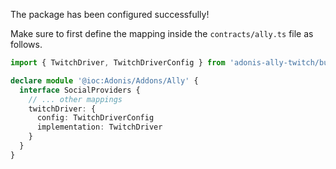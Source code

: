 The package has been configured successfully!

Make sure to first define the mapping inside the `contracts/ally.ts` file as follows.

```ts
import { TwitchDriver, TwitchDriverConfig } from 'adonis-ally-twitch/build/src/TwitchDriver'

declare module '@ioc:Adonis/Addons/Ally' {
  interface SocialProviders {
    // ... other mappings
    twitchDriver: {
      config: TwitchDriverConfig
      implementation: TwitchDriver
    }
  }
}
```
